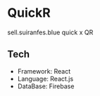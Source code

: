 # QuickR
sell.suiranfes.blue quick x QR

## Tech
- Framework: React
- Language: React.js
- DataBase: Firebase
